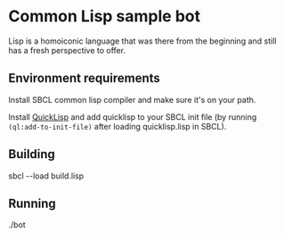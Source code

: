 # Common Lisp sample bot

Lisp is a homoiconic language that was there from the beginning and
still has a fresh perspective to offer.

## Environment requirements

Install SBCL common lisp compiler and make sure it's on your path.

Install [QuickLisp](https://www.quicklisp.org/beta/#installation) and add quicklisp to your SBCL init file (by running `(ql:add-to-init-file)` after loading quicklisp.lisp in SBCL).

## Building

sbcl --load build.lisp

## Running 

./bot

